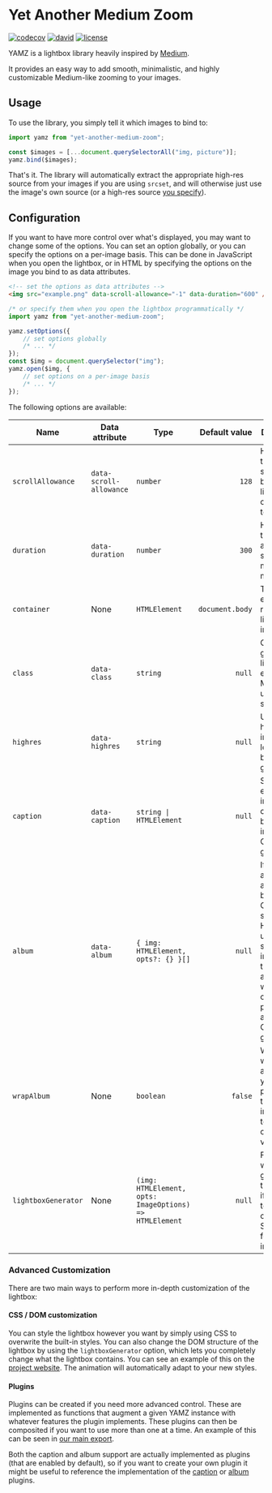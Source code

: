 # Yet Another Medium Zoom

[![codecov](https://codecov.io/gh/birjolaxew/yet-another-medium-zoom/branch/master/graph/badge.svg)](https://codecov.io/gh/birjolaxew/yet-another-medium-zoom)
[![david](https://david-dm.org/birjolaxew/yet-another-medium-zoom.svg)](https://david-dm.org/birjolaxew/yet-another-medium-zoom)
[![license](https://img.shields.io/npm/l/yet-another-medium-zoom.svg)](./LICENSE)

YAMZ is a lightbox library heavily inspired by [Medium](https://medium.com/).

It provides an easy way to add smooth, minimalistic, and highly customizable Medium-like zooming to your images.

## Usage

To use the library, you simply tell it which images to bind to:

```js
import yamz from "yet-another-medium-zoom";

const $images = [...document.querySelectorAll("img, picture")];
yamz.bind($images);
```

That's it. The library will automatically extract the appropriate high-res source from your images if you are using `srcset`, and will otherwise just use the image's own source (or a high-res source [you specify](#configuration)).

## Configuration

If you want to have more control over what's displayed, you may want to change some of the options. You can set an option globally, or you can specify the options on a per-image basis. This can be done in JavaScript when you open the lightbox, or in HTML by specifying the options on the image you bind to as data attributes.

```html
<!-- set the options as data attributes -->
<img src="example.png" data-scroll-allowance="-1" data-duration="600" />
```

```js
/* or specify them when you open the lightbox programmatically */
import yamz from "yet-another-medium-zoom";

yamz.setOptions({
    // set options globally
    /* ... */
});
const $img = document.querySelector("img");
yamz.open($img, {
    // set options on a per-image basis
    /* ... */
});
```

The following options are available:

| Name                | Data attribute          | Type                                                    |   Default value | Description                                                                                                                                                                                     |
| ------------------- | ----------------------- | ------------------------------------------------------- | --------------: | ----------------------------------------------------------------------------------------------------------------------------------------------------------------------------------------------- |
| `scrollAllowance`   | `data-scroll-allowance` | `number`                                                |           `128` | How much the user can scroll before the lightbox is closed. `-1` to disable                                                                                                                     |
| `duration`          | `data-duration`         | `number`                                                |           `300` | How long the animation should take, measured in milliseconds                                                                                                                                    |
| `container`         | None                    | `HTMLElement`                                           | `document.body` | The element to render the lightbox inside                                                                                                                                                       |
| `class`             | `data-class`            | `string`                                                |          `null` | Class to give to the lightbox element. Mostly useful for styling                                                                                                                                |
| `highres`           | `data-highres`          | `string`                                                |          `null` | URL of the high-res image to load. Can't be set globally                                                                                                                                        |
| `caption`           | `data-caption`          | `string \| HTMLElement`                                 |          `null` | String or element to insert as a caption below the image. Can't be set globally                                                                                                                 |
| `album`             | `data-album`            | `{ img: HTMLElement, opts?: {} }[]`                     |          `null` | If set, the album that an image belongs to. Can be specified in HTML by using a string - all images with the same album string will then be considered part of the album. Can't be set globally |
| `wrapAlbum`         | None                    | `boolean`                                               |         `false` | Whether to wrap albums, so you can press left on the first image to go to the last one, and vice versa                                                                                          |
| `lightboxGenerator` | None                    | `(img: HTMLElement, opts: ImageOptions) => HTMLElement` |          `null` | Function which generates the lightbox, if you want to use a custom one. See [below](#advanced-customization) for more information                                                               |

### Advanced Customization

There are two main ways to perform more in-depth customization of the lightbox:

#### CSS / DOM customization

You can style the lightbox however you want by simply using CSS to overwrite the built-in styles. You can also change the DOM structure of the lightbox by using the `lightboxGenerator` option, which lets you completely change what the lightbox contains. You can see an example of this on the [project website](website/js/index.ts). The animation will automatically adapt to your new styles.

#### Plugins

Plugins can be created if you need more advanced control. These are implemented as functions that augment a given YAMZ instance with whatever features the plugin implements. These plugins can then be composited if you want to use more than one at a time. An example of this can be seen in [our main export](src/index.ts).

Both the caption and album support are actually implemented as plugins (that are enabled by default), so if you want to create your own plugin it might be useful to reference the implementation of the [caption](src/caption/caption.ts) or [album](src/album/album.ts) plugins.
